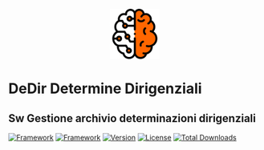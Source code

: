 
<p align="center"><img src="https://github.com/EnzoLamacchia/dedir/blob/main/src/resources/assets/img/brainOrange.png?raw=true" width="100" alt="Logo"></p>

# DeDir Determine Dirigenziali

## Sw Gestione archivio determinazioni dirigenziali

[![Framework](https://img.shields.io/static/v1?label=Framework&message=Laravel%209.x&color=red&style=for-the-badge&logo=laravel)](https://laravel.com)
[![Framework](https://img.shields.io/static/v1?label=PHP%20Version&message=8.0&color=777BB4&style=for-the-badge&logo=php)](https://php.net)
[![Version](http://poser.pugx.org/elamacchia/dedir/version?style=for-the-badge)](https://packagist.org/packages/elamacchia/dedir)
[![License](http://poser.pugx.org/elamacchia/dedir/license?style=for-the-badge)](https://packagist.org/packages/elamacchia/dedir)
[![Total Downloads](http://poser.pugx.org/elamacchia/dedir/downloads?style=for-the-badge)](https://packagist.org/packages/elamacchia/dedir)

